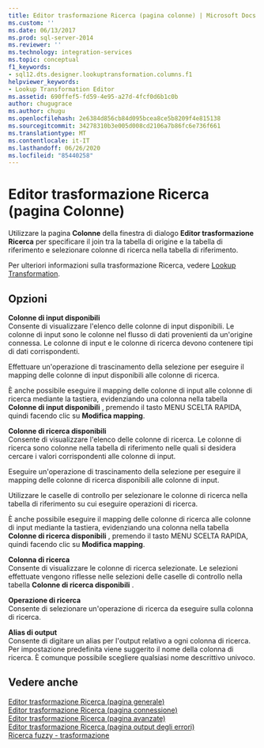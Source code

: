 ```yaml
---
title: Editor trasformazione Ricerca (pagina colonne) | Microsoft Docs
ms.custom: ''
ms.date: 06/13/2017
ms.prod: sql-server-2014
ms.reviewer: ''
ms.technology: integration-services
ms.topic: conceptual
f1_keywords:
- sql12.dts.designer.lookuptransformation.columns.f1
helpviewer_keywords:
- Lookup Transformation Editor
ms.assetid: 690ffef5-fd59-4e95-a27d-4fcf0d6b1c0b
author: chugugrace
ms.author: chugu
ms.openlocfilehash: 2e6384d856cb84d095bcea8ce5b8209f4e815138
ms.sourcegitcommit: 34278310b3e005d008cd2106a7b86fc6e736f661
ms.translationtype: MT
ms.contentlocale: it-IT
ms.lasthandoff: 06/26/2020
ms.locfileid: "85440258"
---
```

# <a name="lookup-transformation-editor-columns-page"></a>Editor trasformazione Ricerca (pagina Colonne)
  Utilizzare la pagina **Colonne** della finestra di dialogo **Editor trasformazione Ricerca** per specificare il join tra la tabella di origine e la tabella di riferimento e selezionare colonne di ricerca nella tabella di riferimento.  
  
 Per ulteriori informazioni sulla trasformazione Ricerca, vedere [Lookup Transformation](data-flow/transformations/lookup-transformation.md).  
  
## <a name="options"></a>Opzioni  
 **Colonne di input disponibili**  
 Consente di visualizzare l'elenco delle colonne di input disponibili. Le colonne di input sono le colonne nel flusso di dati provenienti da un'origine connessa. Le colonne di input e le colonne di ricerca devono contenere tipi di dati corrispondenti.  
  
 Effettuare un'operazione di trascinamento della selezione per eseguire il mapping delle colonne di input disponibili alle colonne di ricerca.  
  
 È anche possibile eseguire il mapping delle colonne di input alle colonne di ricerca mediante la tastiera, evidenziando una colonna nella tabella **Colonne di input disponibili** , premendo il tasto MENU SCELTA RAPIDA, quindi facendo clic su **Modifica mapping**.  
  
 **Colonne di ricerca disponibili**  
 Consente di visualizzare l'elenco delle colonne di ricerca. Le colonne di ricerca sono colonne nella tabella di riferimento nelle quali si desidera cercare i valori corrispondenti alle colonne di input.  
  
 Eseguire un'operazione di trascinamento della selezione per eseguire il mapping delle colonne di ricerca disponibili alle colonne di input.  
  
 Utilizzare le caselle di controllo per selezionare le colonne di ricerca nella tabella di riferimento su cui eseguire operazioni di ricerca.  
  
 È anche possibile eseguire il mapping delle colonne di ricerca alle colonne di input mediante la tastiera, evidenziando una colonna nella tabella **Colonne di ricerca disponibili** , premendo il tasto MENU SCELTA RAPIDA, quindi facendo clic su **Modifica mapping**.  
  
 **Colonna di ricerca**  
 Consente di visualizzare le colonne di ricerca selezionate. Le selezioni effettuate vengono riflesse nelle selezioni delle caselle di controllo nella tabella **Colonne di ricerca disponibili** .  
  
 **Operazione di ricerca**  
 Consente di selezionare un'operazione di ricerca da eseguire sulla colonna di ricerca.  
  
 **Alias di output**  
 Consente di digitare un alias per l'output relativo a ogni colonna di ricerca. Per impostazione predefinita viene suggerito il nome della colonna di ricerca. È comunque possibile scegliere qualsiasi nome descrittivo univoco.  
  
## <a name="see-also"></a>Vedere anche  
 [Editor trasformazione Ricerca &#40;pagina generale&#41;](general-page-of-integration-services-designers-options.md)   
 [Editor trasformazione Ricerca &#40;pagina connessione&#41;](../../2014/integration-services/lookup-transformation-editor-connection-page.md)   
 [Editor trasformazione Ricerca &#40;pagina avanzate&#41;](../../2014/integration-services/lookup-transformation-editor-advanced-page.md)   
 [Editor trasformazione Ricerca &#40;pagina output degli errori&#41;](../../2014/integration-services/lookup-transformation-editor-error-output-page.md)   
 [Ricerca fuzzy - trasformazione](data-flow/transformations/fuzzy-lookup-transformation.md)  
  
  
